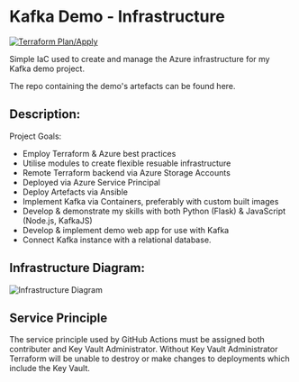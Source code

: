 # Kafka Demo - Infrastructure

[![Terraform Plan/Apply](https://github.com/JamesLane97/Kafka-Demo-Infra/actions/workflows/tf-plan-apply.yml/badge.svg)](https://github.com/JamesLane97/Kafka-Demo-Infra/actions/workflows/tf-plan-apply.yml)

Simple IaC used to create and manage the Azure infrastructure for my Kafka demo project.

The repo containing the demo's artefacts can be found here.

## Description:

Project Goals:
 - Employ Terraform & Azure best practices
 - Utilise modules to create flexible resuable infrastructure
 - Remote Terraform backend via Azure Storage Accounts
 - Deployed via Azure Service Principal
 - Deploy Artefacts via Ansible
 - Implement Kafka via Containers, preferably with custom built images
 - Develop & demonstrate my skills with both Python (Flask) & JavaScript (Node.js, KafkaJS)
 - Develop & implement demo web app for use with Kafka
 - Connect Kafka instance with a relational database.

## Infrastructure Diagram:
![Infrastructure Diagram](https://i.imgur.com/E3Ec2G1.png)

## Service Principle
The service principle used by GitHub Actions must be assigned both contributer and Key Vault Administrator. Without Key Vault Administrator Terraform will be unable to destroy or make changes to deployments which include the Key Vault.
